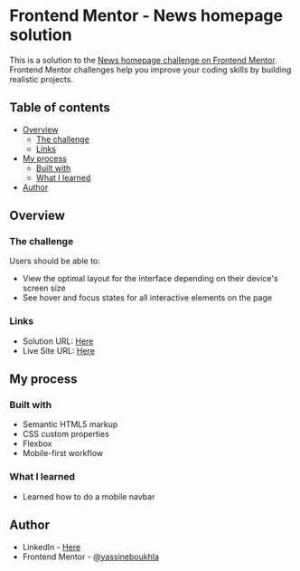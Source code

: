 # Frontend Mentor - News homepage solution

This is a solution to the [News homepage challenge on Frontend Mentor](https://www.frontendmentor.io/challenges/news-homepage-H6SWTa1MFl). Frontend Mentor challenges help you improve your coding skills by building realistic projects.

## Table of contents

- [Overview](#overview)
  - [The challenge](#the-challenge)
  - [Links](#links)
- [My process](#my-process)
  - [Built with](#built-with)
  - [What I learned](#what-i-learned)
- [Author](#author)

## Overview

### The challenge

Users should be able to:

- View the optimal layout for the interface depending on their device's screen size
- See hover and focus states for all interactive elements on the page

### Links

- Solution URL: [Here](https://github.com/yassineboukhla/news-homepage)
- Live Site URL: [Here](https://yassineboukhla.github.io/news-homepage/)

## My process

### Built with

- Semantic HTML5 markup
- CSS custom properties
- Flexbox
- Mobile-first workflow

### What I learned

- Learned how to do a mobile navbar

## Author

- LinkedIn - [Here](https://www.linkedin.com/in/yassine-boukhla)
- Frontend Mentor - [@yassineboukhla](https://www.frontendmentor.io/profile/yassineboukhla)
